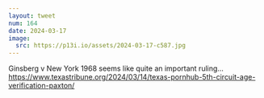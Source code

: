 ```yaml
---
layout: tweet
num: 164
date: 2024-03-17
image:
  src: https://p13i.io/assets/2024-03-17-c587.jpg
---
```


Ginsberg v New York 1968 seems like quite an important
ruling...
https://www.texastribune.org/2024/03/14/texas-pornhub-5th-circuit-age-verification-paxton/
